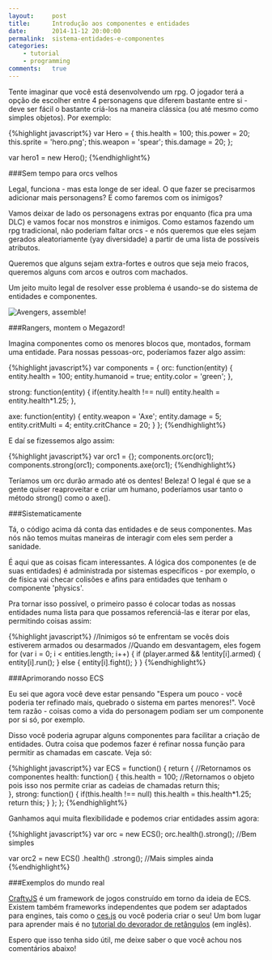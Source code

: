 ```yaml
---
layout:     post
title:      Introdução aos componentes e entidades
date:       2014-11-12 20:00:00
permalink:  sistema-entidades-e-componentes
categories: 
    - tutorial
    - programming
comments:   true
---
```


Tente imaginar que você está desenvolvendo um rpg. O jogador terá a opção de escolher entre 4 personagens que diferem bastante entre si - deve ser fácil o bastante criá-los na maneira clássica (ou até mesmo como simples objetos). Por exemplo:

{%highlight javascript%}
var Hero = {
    this.health = 100;
    this.power = 20;
    this.sprite = 'hero.png';
    this.weapon = 'spear';
    this.damage = 20;
};

var hero1 = new Hero();
{%endhighlight%}

###Sem tempo para orcs velhos

Legal, funciona - mas esta longe de ser ideal. O que fazer se precisarmos adicionar mais personagens? E como faremos com os inimigos?

Vamos deixar de lado os personagens extras por enquanto (fica pra uma DLC) e vamos focar nos monstros e inimigos. Como estamos fazendo um rpg tradicional, não poderiam faltar orcs - e nós queremos que eles sejam gerados aleatoriamente (yay diversidade) a partir de uma lista de possíveis atributos.

Queremos que alguns sejam extra-fortes e outros que seja meio fracos, queremos alguns com arcos e outros com machados.

Um jeito muito legal de resolver esse problema é usando-se do sistema de entidades e componentes.

![Avengers, assemble!]({{site.baseurl}}/assets/ecs_orc.png)

###Rangers, montem o Megazord!

Imagina componentes como os menores blocos que, montados, formam uma entidade. Para nossas pessoas-orc, poderíamos fazer algo assim:

{%highlight javascript%}
var components = {
  orc: function(entity) {
    entity.health = 100;
    entity.humanoid = true;
    entity.color = 'green';
  },

  strong: function(entity) {
    if(entity.health !== null)
      entity.health = entity.health*1.25;
  },
  
  axe: function(entity) {
    entity.weapon = 'Axe';
    entity.damage = 5;
    entity.critMulti = 4;
    entity.critChance = 20;
  }
};
{%endhighlight%}

E daí se fizessemos algo assim:

{%highlight javascript%}
var orc1 = {};
components.orc(orc1);
components.strong(orc1);
components.axe(orc1);
{%endhighlight%}

Teríamos um orc durão armado até os dentes! Beleza! O legal é que se a gente quiser reaproveitar e criar um humano, poderíamos usar tanto o método strong() como o axe().

###Sistematicamente

Tá, o código acima dá conta das entidades e de seus componentes. Mas nós não temos muitas maneiras de interagir com eles sem perder a sanidade.

É aqui que as coisas ficam interessantes. A lógica dos componentes (e de suas entidades) é administrada por sistemas específicos - por exemplo, o de física vai checar colisões e afins para entidades que tenham o componente 'physics'.

Pra tornar isso possível, o primeiro passo é colocar todas as nossas entidades numa lista para que possamos referenciá-las e iterar por elas, permitindo coisas assim:

{%highlight javascript%}
//Inimigos só te enfrentam se vocês dois estiverem armados ou desarmados
//Quando em desvantagem, eles fogem
for (var i = 0; i < entities.length; i++) {
    if (player.armed && !entity[i].armed) {
        entity[i].run();
    } else {
        entity[i].fight();
    }
}
{%endhighlight%}

###Aprimorando nosso ECS

Eu sei que agora você deve estar pensando "Espera um pouco - você poderia ter refinado mais, quebrado o sistema em partes menores!". Você tem razão - coisas como a vida do personagem podiam ser um componente por si só, por exemplo.

Disso você poderia agrupar alguns componentes para facilitar a criação de entidades. Outra coisa que podemos fazer é refinar nossa função para permitir as chamadas em cascate. Veja só:

{%highlight javascript%}
var ECS = function() {
  return { //Retornamos os componentes
      health: function() {
        this.health = 100;
        //Retornamos o objeto pois isso nos permite criar as cadeias de chamadas
        return this;        
      },
      strong: function() {
          if(this.health !== null)
              this.health = this.health*1.25;
          return this;
      }
  };
};
{%endhighlight%}

Ganhamos aqui muita flexibilidade e podemos criar entidades assim agora:

{%highlight javascript%}
var orc = new ECS();
orc.health().strong(); //Bem simples

var orc2 = new ECS()
    .health()
    .strong(); //Mais simples ainda
{%endhighlight%}

###Exemplos do mundo real

<a href="craftyjs.com/" target="_blank">CraftyJS</a> é um framework de jogos construído em torno da ideia de ECS. Existem também frameworks independentes que podem ser adaptados para engines, tais como o <a href="https://github.com/qiao/ces.js" target="_blank">ces.js</a> ou você poderia criar o seu! Um bom lugar para aprender mais é no <a href="http://vasir.net/blog/game-development/how-to-build-entity-component-system-in-javascript" target="_blank">tutorial do devorador de retângulos</a> (em inglês).

Espero que isso tenha sido útil, me deixe saber o que você achou nos comentários abaixo!